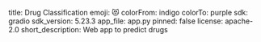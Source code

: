 title: Drug Classification
emoji: 😻
colorFrom: indigo
colorTo: purple
sdk: gradio
sdk_version: 5.23.3
app_file: app.py
pinned: false
license: apache-2.0
short_description: Web app to predict drugs